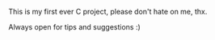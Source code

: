 This is my first ever C project, please don't hate on me, thx.

Always open for tips and suggestions :)
